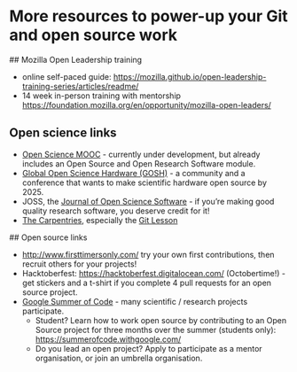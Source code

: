 # More resources to power-up your Git and open source work

## Mozilla Open Leadership training
 - online self-paced guide: https://mozilla.github.io/open-leadership-training-series/articles/readme/
 - 14 week in-person training with mentorship https://foundation.mozilla.org/en/opportunity/mozilla-open-leaders/

## Open science links
- [Open Science MOOC](https://opensciencemooc.eu/) - currently under development, but already includes an Open Source and Open Research Software module.
- [Global Open Science Hardware (GOSH)](http://openhardware.science/) - a community and a conference that wants to make scientific hardware open source by 2025.
- JOSS, the [Journal of Open Science Software](http://joss.theoj.org/) - if you’re making good quality research software, you deserve credit for it!
- [The Carpentries](https://software-carpentry.org/lessons/), especially the [Git Lesson](https://swcarpentry.github.io/git-novice/)

## Open source links
- http://www.firsttimersonly.com/ try your own first contributions, then recruit others for your projects!
- Hacktoberfest: https://hacktoberfest.digitalocean.com/ (Octobertime!) - get stickers and a t-shirt if you complete 4 pull requests for an open source project.
- [Google Summer of Code](https://summerofcode.withgoogle.com/) - many scientific / research projects participate.
  - Student? Learn how to work open source by contributing to an Open Source project for three months over the summer (students only): https://summerofcode.withgoogle.com/
  - Do you lead an open project? Apply to participate as a mentor organisation, or join an umbrella organisation.

